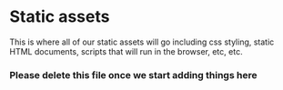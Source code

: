 # Static assets

This is where all of our static assets will go including css styling, static HTML documents, scripts that will run in the browser, etc, etc.


### Please delete this file once we start adding things here